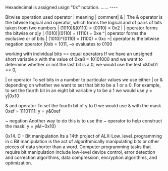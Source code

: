 Hexadecimal is assigned usign "0x" notation.
...... ----

Bitwise operation used
operator | meaning | comment| & | The & operator is the bitwise logical and operator, which forms the logical and of pairs of bits taken from two numbers | (1010)&(0110) = (0010) = 0x2 | | operator forms the bitwise or x|y | (1010)|(0110) = (1110) = 0xe ^| operator forms the exclusive or of bits | (1010)^(0110) = (1100) = 0xc ~| operator is the bitwise negation operator |0xb = 1011, ~x evaluates to 0100

working with individual bits
== equal operators
If we have an unsigned short variable x with the value of 0xa8 = 10101000 and we want to determine whether or not the last bit is a 0, we would use the test x&0x01 == 0,

| or operator
To set bits in a number to particular values we use either | or & depending on whether we want to set that bit to be a 1 or a 0. For example, to set the fourth bit in an eight bit variable y to be a 1 we would use y = y|0x10

& and operator
To set the fourth bit of y to 0 we would use & with the mask 0xef = 11101111: y = y&0xef

~ negation
Another way to do this is to use the ~ operator to help construct the mask: y = y&(~0x10)

0x14. C - Bit manipulation
Its a 14th project of ALX-Low_level_programming in c
Bit manipulation is the act of algorithmically manipulating bits or other pieces of data shorter than a word. Computer programming tasks that require bit manipulation include low-level device control, error detection and correction algorithms, data compression, encryption algorithms, and optimization.

